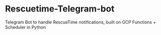 # Rescuetime-Telegram-bot
Telegram Bot to handle RescueTime notifications, built on GCP Functions + Scheduler in Python
